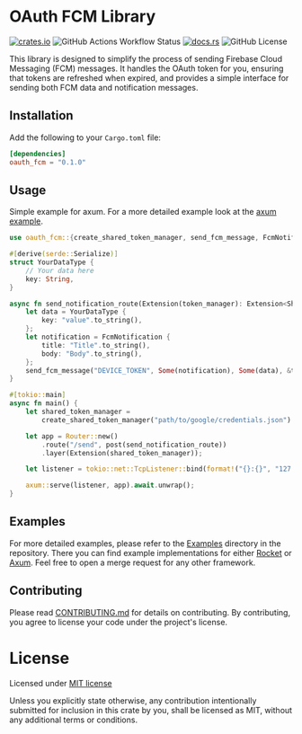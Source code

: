 OAuth FCM Library
=================

[<img alt="crates.io" src="https://img.shields.io/crates/v/oauth_fcm">](https://crates.io/crates/oauth_fcm)
![GitHub Actions Workflow Status](https://img.shields.io/github/actions/workflow/status/ywegel/oauth_fcm/pull_request.yml)
[<img alt="docs.rs" src="https://img.shields.io/docsrs/oauth_fcm">](https://docs.rs/oauth_fcm)
![GitHub License](https://img.shields.io/github/license/ywegel/oauth_fcm)


This library is designed to simplify the process of sending Firebase Cloud Messaging (FCM) messages. It
handles the OAuth token for you, ensuring that tokens are refreshed when expired, and provides
a simple interface for sending both FCM data and notification messages.

## Installation

Add the following to your `Cargo.toml` file:

```toml
[dependencies]
oauth_fcm = "0.1.0"
```

## Usage

Simple example for axum. For a more detailed example look at the [axum example](./examples/axum_example.rs).

```rust
use oauth_fcm::{create_shared_token_manager, send_fcm_message, FcmNotification, SharedTokenManager};

#[derive(serde::Serialize)]
struct YourDataType {
    // Your data here
    key: String,
}

async fn send_notification_route(Extension(token_manager): Extension<SharedTokenManager>, ) {
    let data = YourDataType {
        key: "value".to_string(),
    };
    let notification = FcmNotification {
        title: "Title".to_string(),
        body: "Body".to_string(),
    };
    send_fcm_message("DEVICE_TOKEN", Some(notification), Some(data), &token_manager, "PROJECT_ID").await.unwrap();
}

#[tokio::main]
async fn main() {
    let shared_token_manager =
        create_shared_token_manager("path/to/google/credentials.json").expect("Could not find credentials.json");

    let app = Router::new()
        .route("/send", post(send_notification_route))
        .layer(Extension(shared_token_manager));

    let listener = tokio::net::TcpListener::bind(format!("{}:{}", "127.0.0.1", "8080")).await.unwrap();

    axum::serve(listener, app).await.unwrap();
}
```

## Examples

For more detailed examples, please refer to the [Examples] directory in the repository. There you can find example
implementations for either [Rocket] or [Axum]. Feel free to open a merge request for any other framework.

[Rocket]: https://rocket.rs/
[Axum]: https://github.com/tokio-rs/axum

[Examples]: ./examples

## Contributing

Please read [CONTRIBUTING.md](CONTRIBUTING.md) for details on contributing. By contributing, you agree to license your code under the project's license.

# License

Licensed under [MIT license]

Unless you explicitly state otherwise, any contribution intentionally submitted
for inclusion in this crate by you, shall be licensed as MIT, without any additional terms or conditions.

[MIT license]: ./LICENSE

